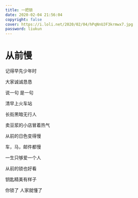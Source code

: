 ```yaml
---
title: 一把锁
date: 2020-02-04 21:56:04
copyright: false
cover: https://i.loli.net/2020/02/04/hPqNnUJF3krmwx7.jpg
password: liukun
---
```


从前慢
======

记得早先少年时

大家诚诚恳恳

说一句 是一句


清早上火车站

长街黑暗无行人

卖豆浆的小店冒着热气


从前的日色变得慢

车，马，邮件都慢

一生只够爱一个人


从前的锁也好看

钥匙精美有样子

你锁了 人家就懂了
